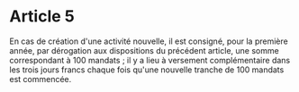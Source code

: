 # Article 5

En cas de création d'une activité nouvelle, il est consigné, pour la première année, par dérogation aux dispositions du précédent article, une somme correspondant à 100 mandats ; il y a lieu à versement complémentaire dans les trois jours francs chaque fois qu'une nouvelle tranche de 100 mandats est commencée.
